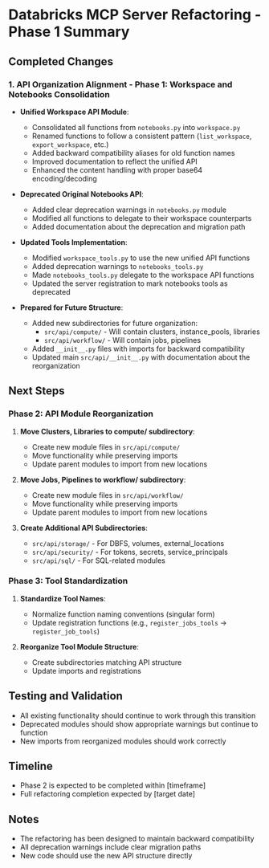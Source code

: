 # Databricks MCP Server Refactoring - Phase 1 Summary

## Completed Changes

### 1. API Organization Alignment - Phase 1: Workspace and Notebooks Consolidation

- **Unified Workspace API Module**:
  - Consolidated all functions from `notebooks.py` into `workspace.py`
  - Renamed functions to follow a consistent pattern (`list_workspace`, `export_workspace`, etc.)
  - Added backward compatibility aliases for old function names
  - Improved documentation to reflect the unified API
  - Enhanced the content handling with proper base64 encoding/decoding

- **Deprecated Original Notebooks API**:
  - Added clear deprecation warnings in `notebooks.py` module
  - Modified all functions to delegate to their workspace counterparts 
  - Added documentation about the deprecation and migration path

- **Updated Tools Implementation**:
  - Modified `workspace_tools.py` to use the new unified API functions
  - Added deprecation warnings to `notebooks_tools.py`
  - Made `notebooks_tools.py` delegate to the workspace API functions
  - Updated the server registration to mark notebooks tools as deprecated

- **Prepared for Future Structure**:
  - Added new subdirectories for future organization:
    - `src/api/compute/` - Will contain clusters, instance_pools, libraries
    - `src/api/workflow/` - Will contain jobs, pipelines
  - Added `__init__.py` files with imports for backward compatibility
  - Updated main `src/api/__init__.py` with documentation about the reorganization

## Next Steps

### Phase 2: API Module Reorganization

1. **Move Clusters, Libraries to compute/ subdirectory**:
   - Create new module files in `src/api/compute/`
   - Move functionality while preserving imports
   - Update parent modules to import from new locations

2. **Move Jobs, Pipelines to workflow/ subdirectory**:
   - Create new module files in `src/api/workflow/`
   - Move functionality while preserving imports
   - Update parent modules to import from new locations

3. **Create Additional API Subdirectories**:
   - `src/api/storage/` - For DBFS, volumes, external_locations
   - `src/api/security/` - For tokens, secrets, service_principals
   - `src/api/sql/` - For SQL-related modules

### Phase 3: Tool Standardization

1. **Standardize Tool Names**:
   - Normalize function naming conventions (singular form)
   - Update registration functions (e.g., `register_jobs_tools` → `register_job_tools`)

2. **Reorganize Tool Module Structure**:
   - Create subdirectories matching API structure
   - Update imports and registrations

## Testing and Validation

- All existing functionality should continue to work through this transition
- Deprecated modules should show appropriate warnings but continue to function
- New imports from reorganized modules should work correctly

## Timeline

- Phase 2 is expected to be completed within [timeframe]
- Full refactoring completion expected by [target date]

## Notes

- The refactoring has been designed to maintain backward compatibility
- All deprecation warnings include clear migration paths
- New code should use the new API structure directly 